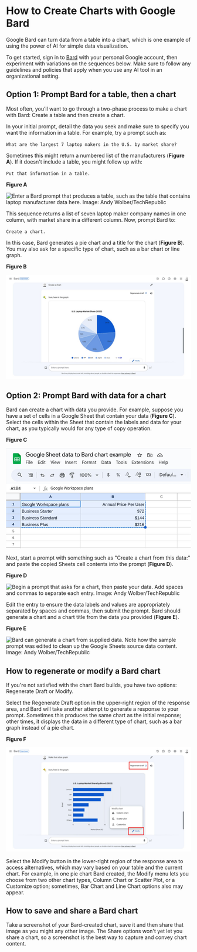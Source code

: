 

How to Create Charts with Google Bard
=====================================

Google Bard can turn data from a table into a chart, which is one
example of using the power of AI for simple data visualization.

To get started, sign in to [Bard](https://bard.google.com/) with your
personal Google account, then experiment with variations on the
sequences below. Make sure to follow any guidelines and policies that
apply when you use any AI tool in an organizational setting.



Option 1: Prompt Bard for a table, then a chart
-----------------------------------------------

Most often, you’ll want to go through a two-phase process to make a chart with Bard: Create a table and then create a chart.

In your initial prompt, detail the data you seek and make sure to
specify you want the information in a table. For example, try a prompt
such as:

`What are the largest 7 laptop makers in the U.S. by market share?`

Sometimes this might return a numbered list of the manufacturers
(**Figure A**). If it doesn't include a table, you might follow up with:

`Put that information in a table.`

**Figure A**

![Enter a Bard prompt that produces a table, such as the table that
contains laptop manufacturer data here. Image: Andy
Wolber/TechRepublic](./images/a-Prompt-for-a-table-202311.jpg)


This sequence returns a list of seven laptop maker company names in one
column, with market share in a different column. Now, prompt Bard to:

`Create a chart.`

In this case, Bard generates a pie chart and a title for the chart
(**Figure B**). You may also ask for a specific type of chart, such as a
bar chart or line graph.

**Figure B**

![](./images/b-Bard-CreateAChart-202311.jpg)


Option 2: Prompt Bard with data for a chart
--------------------------------------------


Bard can create a chart with data you provide. For example, suppose you
have a set of cells in a Google Sheet that contain your data (**Figure
C**). Select the cells within the Sheet that contain the labels and data
for your chart, as you typically would for any type of copy operation.

**Figure C**

![](./images/c-CopyGoogleSheetData-202311.jpg)


Next, start a prompt with something such as "Create a chart from this
data:" and paste the copied Sheets cell contents into the prompt
(**Figure D**).

**Figure D**

![Begin a prompt that asks for a chart, then paste your data. Add spaces
and commas to separate each entry. Image: Andy
Wolber/TechRepublic](./images/d-PasteIntoBard-Initial-202311.jpg)

Edit the entry to ensure the data labels and values are appropriately
separated by spaces and commas, then submit the prompt. Bard should
generate a chart and a chart title from the data you provided (**Figure
E**).

**Figure E**

![Bard can generate a chart from supplied data. Note how the sample
prompt was edited to clean up the Google Sheets source data content.
Image: Andy
Wolber/TechRepublic](./images/e-CleanUpPrompt-GeneratedChart-202311.jpg)

How to regenerate or modify a Bard chart
----------------------------------------

If you're not satisfied with the chart Bard builds, you have two
options: Regenerate Draft or Modify.

Select the Regenerate Draft option in the upper-right region of the
response area, and Bard will take another attempt to generate a response
to your prompt. Sometimes this produces the same chart as the initial
response; other times, it displays the data in a different type of
chart, such as a bar graph instead of a pie chart.

**Figure F**

![](./images/f-RenegerateORModifyChart-202311.jpg)


Select the Modify button in the lower-right region of the response area
to access alternatives, which may vary based on your table and the
current chart. For example, in one pie chart Bard created, the Modify
menu lets you choose from two other chart types, Column Chart or Scatter
Plot, or a Customize option; sometimes, Bar Chart and Line Chart options
also may appear.

How to save and share a Bard chart
-----------------------------------

Take a screenshot of your Bard-created chart, save it and then share
that image as you might any other image. The Share options won't yet let
you share a chart, so a screenshot is the best way to capture and convey
chart content.
